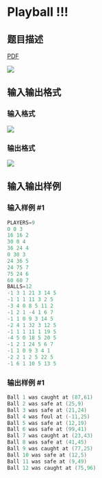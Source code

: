 # Playball !!!

## 题目描述

[problemUrl]: https://uva.onlinejudge.org/index.php?option=com_onlinejudge&Itemid=8&category=15&page=show_problem&problem=1298

[PDF](https://uva.onlinejudge.org/external/103/p10357.pdf)

![](https://cdn.luogu.com.cn/upload/vjudge_pic/UVA10357/d404416b89fc1368a6518b0ac1e5e120648fba53.png)

## 输入输出格式

### 输入格式

![](https://cdn.luogu.com.cn/upload/vjudge_pic/UVA10357/acdaaca1c46657384425e63cfcd210a17a31be77.png)

### 输出格式

![](https://cdn.luogu.com.cn/upload/vjudge_pic/UVA10357/b0688645bb9cb16a619a324363e8813e194d6acb.png)

## 输入输出样例

### 输入样例 #1

```cpp
PLAYERS=9
0 0 3
16 16 2
30 0 4
36 24 4
0 30 3
24 36 5
24 75 7
75 24 6
60 60 7
BALLS=12
-1 3 1 21 3 14 5
-1 1 1 11 3 2 5
-3 4 0 8 5 11 2
-1 2 1 -4 1 6 7
-1 1 0 9 3 14 5
-2 4 1 32 3 12 5
-1 1 1 11 1 19 5
-4 5 0 18 5 20 5
-1 2 1 24 5 6 7
-1 1 0 9 3 4 1
-2 2 1 2 5 22 5
-1 6 1 10 5 13 5
```


### 输出样例 #1

```cpp
Ball 1 was caught at (87,61)
Ball 2 was safe at (25,9)
Ball 3 was safe at (21,24)
Ball 4 was foul at (-11,25)
Ball 5 was safe at (12,19)
Ball 6 was safe at (99,41)
Ball 7 was caught at (23,43)
Ball 8 was safe at (41,45)
Ball 9 was caught at (77,25)
Ball 10 was safe at (12,5)
Ball 11 was safe at (9,49)
Ball 12 was caught at (75,96)
```


